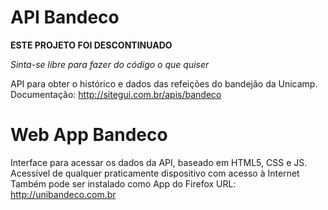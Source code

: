 API Bandeco
=======

**ESTE PROJETO FOI DESCONTINUADO**

*Sinta-se libre para fazer do código o que quiser*

API para obter o histórico e dados das refeições do bandejão da Unicamp.
Documentação: http://sitegui.com.br/apis/bandeco

Web App Bandeco
=======

Interface para acessar os dados da API, baseado em HTML5, CSS e JS.
Acessível de qualquer praticamente dispositivo com acesso à Internet
Também pode ser instalado como App do Firefox
URL: http://unibandeco.com.br
